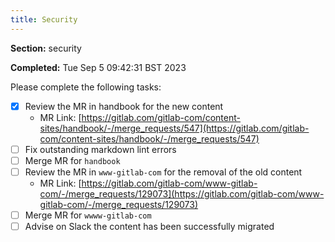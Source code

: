 ```yaml
---
title: Security
---
```


**Section:** security

**Completed:** Tue Sep  5 09:42:31 BST 2023

Please complete the following tasks:

- [x] Review the MR in handbook for the new content
  - MR Link: [https://gitlab.com/gitlab-com/content-sites/handbook/-/merge_requests/547](https://gitlab.com/gitlab-com/content-sites/handbook/-/merge_requests/547)
- [ ] Fix outstanding markdown lint errors
- [ ] Merge MR for `handbook`
- [ ] Review the MR in `www-gitlab-com` for the removal of the old content
  - MR Link: [https://gitlab.com/gitlab-com/www-gitlab-com/-/merge_requests/129073](https://gitlab.com/gitlab-com/www-gitlab-com/-/merge_requests/129073)
- [ ] Merge MR for `wwww-gitlab-com`
- [ ] Advise on Slack the content has been successfully migrated
